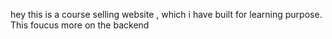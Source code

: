 hey this is a course selling website , which i have built for learning purpose. This foucus more on the backend
